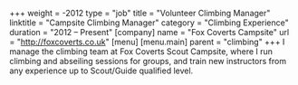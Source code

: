 +++
weight = -2012
type = "job"
title = "Volunteer Climbing Manager"
linktitle = "Campsite Climbing Manager"
category = "Climbing Experience"
duration = "2012 – Present"
[company]
  name = "Fox Coverts Campsite"
  url = "http://foxcoverts.co.uk"
[menu]
  [menu.main]
    parent = "climbing"
+++
I manage the climbing team at Fox Coverts Scout Campsite, where I run climbing and abseiling sessions for groups, and train new instructors from any experience up to Scout/Guide qualified level.
